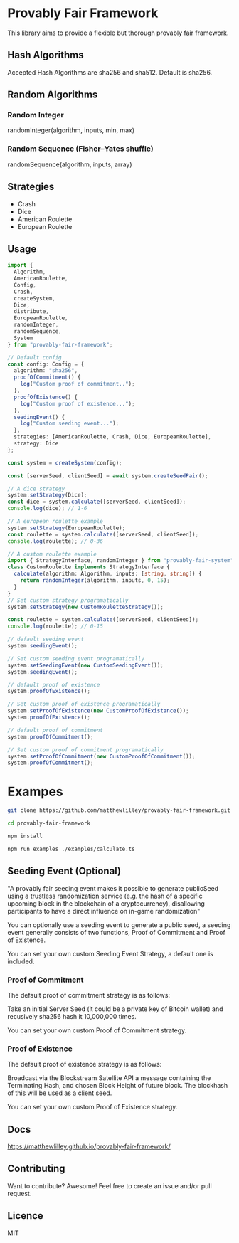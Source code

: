 # Provably Fair Framework

This library aims to provide a flexible but thorough provably fair framework.

## Hash Algorithms

Accepted Hash Algorithms are sha256 and sha512. Default is sha256.

## Random Algorithms

### Random Integer
randomInteger(algorithm, inputs, min, max)

### Random Sequence (Fisher–Yates shuffle)
randomSequence(algorithm, inputs, array)

## Strategies

- Crash
- Dice
- American Roulette
- European Roulette

## Usage

```typescript
import {
  Algorithm,
  AmericanRoulette,
  Config,
  Crash,
  createSystem,
  Dice,
  distribute,
  EuropeanRoulette,
  randomInteger,
  randomSequence,
  System
} from "provably-fair-framework";

// Default config
const config: Config = {
  algorithm: "sha256",
  proofOfCommitment() {
    log("Custom proof of commitment..");
  },
  proofOfExistence() {
    log("Custom proof of existence...");
  },
  seedingEvent() {
    log("Custom seeding event...");
  },
  strategies: [AmericanRoulette, Crash, Dice, EuropeanRoulette],
  strategy: Dice
};

const system = createSystem(config);

const [serverSeed, clientSeed] = await system.createSeedPair();

// A dice strategy
system.setStrategy(Dice);
const dice = system.calculate([serverSeed, clientSeed]);
console.log(dice); // 1-6

// A european roulette example
system.setStrategy(EuropeanRoulette);
const roulette = system.calculate([serverSeed, clientSeed]);
console.log(roulette); // 0-36

// A custom roulette example
import { StrategyInterface, randomInteger } from "provably-fair-system";
class CustomRoulette implements StrategyInterface {
  calculate(algorithm: Algorithm, inputs: [string, string]) {
    return randomInteger(algorithm, inputs, 0, 15);
  }
}
// Set custom strategy programatically
system.setStrategy(new CustomRouletteStrategy());

const roulette = system.calculate([serverSeed, clientSeed]);
console.log(roulette); // 0-15

// default seeding event
system.seedingEvent();

// Set custom seeding event programatically
system.setSeedingEvent(new CustomSeedingEvent());
system.seedingEvent();

// default proof of existence
system.proofOfExistence();

// Set custom proof of existence programatically
system.setProofOfExistence(new CustomProofOfExistance());
system.proofOfExistence();

// default proof of commitment
system.proofOfCommitment();

// Set custom proof of commitment programatically
system.setProofOfCommitment(new CustomProofOfCommitment());
system.proofOfCommitment();
```

# Exampes

```bash
git clone https://github.com/matthewlilley/provably-fair-framework.git

cd provably-fair-framework

npm install

npm run examples ./examples/calculate.ts
```

## Seeding Event (Optional)

"A provably fair seeding event makes it possible to
generate publicSeed using a trustless randomization service (e.g. the hash
of a specific upcoming block in the blockchain of a cryptocurrency), disallowing participants to have a direct influence on in-game randomization"

You can optionally use a seeding event to generate a public seed, a seeding event generally consists of two functions, Proof of Commitment and Proof of Existence.

You can set your own custom Seeding Event Strategy, a default one is included.

### Proof of Commitment

The default proof of commitment strategy is as follows:

Take an initial Server Seed (it could be a private key of Bitcoin wallet) and recusively sha256 hash it 10,000,000 times.

You can set your own custom Proof of Commitment strategy.

### Proof of Existence

The default proof of existence strategy is as follows:

Broadcast via the Blockstream Satellite API a message containing the
Terminating Hash, and chosen Block Height of future block. The blockhash of this will be used as a client seed.

You can set your own custom Proof of Existence strategy.

## Docs

https://matthewlilley.github.io/provably-fair-framework/

## Contributing

Want to contribute? Awesome! Feel free to create an issue and/or pull request.

## Licence

MIT
